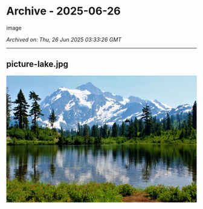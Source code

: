 # Archive - 2025-06-26

image

*Archived on: Thu, 26 Jun 2025 03:33:26 GMT*

---

## picture-lake.jpg

![picture-lake.jpg](https://raw.githubusercontent.com/wonderl17/archive-store/main/diaries/images/1750908804746_69f0ih_picture_lake.jpg)

